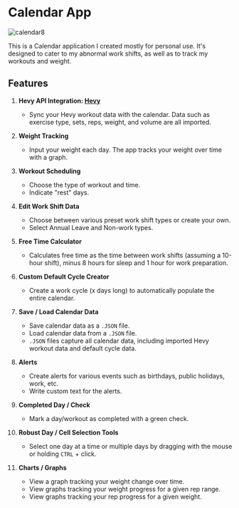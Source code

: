 # Calendar App

![calendar8](https://github.com/user-attachments/assets/e585a899-2724-4f34-ae36-a734d0d4890c)

This is a Calendar application I created mostly for personal use. It's designed to cater to my abnormal work shifts, as well as to track my workouts and weight.

## Features

1. **Hevy API Integration: [Hevy](https://www.hevyapp.com/)**
   - Sync your Hevy workout data with the calendar. Data such as exercise type, sets, reps, weight, and volume are all imported.

2. **Weight Tracking**
   - Input your weight each day. The app tracks your weight over time with a graph.

3. **Workout Scheduling**
   - Choose the type of workout and time.
   - Indicate "rest" days.

4. **Edit Work Shift Data**
   - Choose between various preset work shift types or create your own.
   - Select Annual Leave and Non-work types.

5. **Free Time Calculator**
   - Calculates free time as the time between work shifts (assuming a 10-hour shift), minus 8 hours for sleep and 1 hour for work preparation.

6. **Custom Default Cycle Creator**
   - Create a work cycle (x days long) to automatically populate the entire calendar.

7. **Save / Load Calendar Data**
   - Save calendar data as a `.JSON` file.
   - Load calendar data from a `.JSON` file.
   - `.JSON` files capture all calendar data, including imported Hevy workout data and default cycle data.

8. **Alerts**
   - Create alerts for various events such as birthdays, public holidays, work, etc.
   - Write custom text for the alerts.

9. **Completed Day / Check**
   - Mark a day/workout as completed with a green check.

10. **Robust Day / Cell Selection Tools**
    - Select one day at a time or multiple days by dragging with the mouse or holding `CTRL` + click.

11. **Charts / Graphs**
    - View a graph tracking your weight change over time.
    - View graphs tracking your weight progress for a given rep range.
    - View graphs tracking your rep progress for a given weight.
